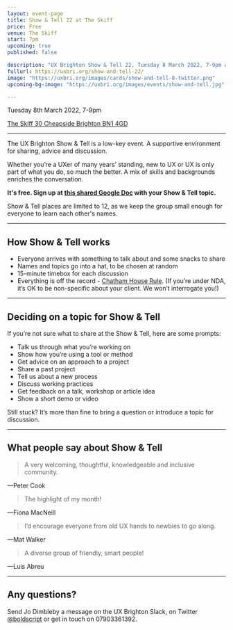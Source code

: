 ```yaml
---
layout: event-page
title: Show & Tell 22 at The Skiff
price: Free
venue: The Skiff
start: 7pm
upcoming: true
published: false

description: "UX Brighton Show & Tell 22, Tuesday 8 March 2022, 7-9pm at the Skiff in Brighton. A supportive meetup for sharing, advice and discussion."
fullurl: https://uxbri.org/show-and-tell-22/
image: "https://uxbri.org/images/cards/show-and-tell-8-twitter.png"
upcoming-bg-image: "https://uxbri.org/images/events/show-and-tell.jpg"

---
```


Tuesday 8th March 2022, 7-9pm

[The Skiff 30 Cheapside Brighton BN1 4GD](https://www.google.com/maps/place/The+Skiff/@50.829334,-0.138472,15z/data=!4m5!3m4!1s0x0:0xa82eae645ae91b0f!8m2!3d50.829334!4d-0.138472?shorturl=1)

---

The UX Brighton Show & Tell is a low-key event. A supportive environment for sharing, advice and discussion.

Whether you’re a UXer of many years’ standing, new to UX or UX is only part of what you do, so much the better. A mix of skills and backgrounds enriches the conversation. 

**It's free. Sign up at [this shared Google Doc](https://docs.google.com/document/d/1EdrP7UohV_2Molgzrv_UV2z9G9cEzCtDSRkdyKED6hg/edit#) with your Show & Tell topic.** 

Show & Tell places are limited to 12, as we keep the group small enough for everyone to learn each other's names. 

---

## How Show & Tell works

- Everyone arrives with something to talk about and some snacks to share
- Names and topics go into a hat, to be chosen at random 
- 15-minute timebox for each discussion 
- Everything is off the record - [Chatham House Rule](https://www.chathamhouse.org/chatham-house-rule). (If you’re under NDA, it’s OK to be non-specific about your client. We won’t interrogate you!) 

---

## Deciding on a topic for Show & Tell

If you’re not sure what to share at the Show & Tell, here are some prompts:

- Talk us through what you’re working on
- Show how you’re using a tool or method 
- Get advice on an approach to a project
- Share a past project
- Tell us about a new process
- Discuss working practices
- Get feedback on a talk, workshop or article idea
- Show a short demo or video

Still stuck? It’s more than fine to bring a question or introduce a topic for discussion.

---

## What people say about Show & Tell

> A very welcoming, thoughtful, knowledgeable and inclusive community.

—Peter Cook 

> The highlight of my month!

—Fiona MacNeill 

> I’d encourage everyone from old UX hands to newbies to go along.

—Mat Walker

> A diverse group of friendly, smart people!

—Luis Abreu 

---

## Any questions? 

Send Jo Dimbleby a message on the UX Brighton Slack, on Twitter [@boldscript](https://twitter.com/boldscript) or get in touch on 07903361392.  
